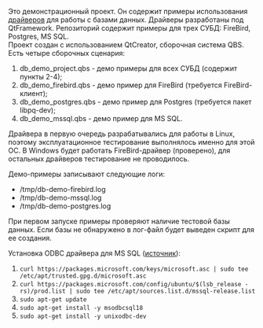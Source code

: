 Это демонстрационный проект. Он содержит примеры использования [драйверов](https://github.com/hkarel/Database)  для работы с базами данных. Драйверы разработаны под QtFramework. Репозиторий содержит примеры для трех СУБД: FireBird, Postgres, MS SQL.   
Проект создан с использованием QtCreator, сборочная система QBS. Есть четыре сборочных сценария:

1. db_demo_project.qbs - демо примеры для всех СУБД (содержит пункты 2-4);
2. db_demo_firebird.qbs - демо пример для FireBird (требуется FireBird-клиент);
3. db_demo_postgres.qbs - демо пример для Postgres (требуется пакет libpq-dev);
4. db_demo_mssql.qbs - демо пример для MS SQL.

Драйвера в первую очередь разрабатывались для работы в Linux, поэтому эксплуатационное  тестирование выполнялось именно для этой ОС. В Windows будет работать FireBird-драйвер (проверено), для остальных драйверов тестирование не проводилось. 

Демо-примеры записывают следующие логи:

- /tmp/db-demo-firebird.log
- /tmp/db-demo-mssql.log
- /tmp/db-demo-postgres.log

При первом запуске примеры проверяют наличие тестовой базы данных. Если базы не обнаружено в лог-файл будет выведен скрипт для ее создания.

Установка ODBC драйвера для MS SQL ([источник](https://learn.microsoft.com/en-us/sql/connect/odbc/linux-mac/installing-the-microsoft-odbc-driver-for-sql-server?view=sql-server-ver16&tabs=ubuntu18-install%2Cubuntu17-install%2Cdebian8-install%2Credhat7-13-install%2Crhel7-offline)):  
1) `curl https://packages.microsoft.com/keys/microsoft.asc | sudo tee /etc/apt/trusted.gpg.d/microsoft.asc`   
2) `curl https://packages.microsoft.com/config/ubuntu/$(lsb_release -rs)/prod.list | sudo tee /etc/apt/sources.list.d/mssql-release.list`   
3) `sudo apt-get update`  
4) `sudo apt-get install -y msodbcsql18`  
5) `sudo apt-get install -y unixodbc-dev`

